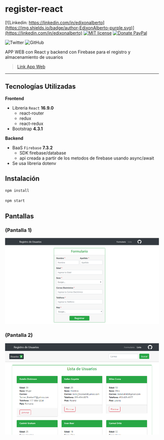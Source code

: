 register-react
=

[![Linkedin: https://linkedin.com/in/edixonalberto](https://img.shields.io/badge/author-EdixonAlberto-purple.svg)](https://linkedin.com/in/edixonalberto)
[![MIT license](https://img.shields.io/badge/license-MIT-green.svg)](./LICENSE.md)
[![Donate PayPal](https://img.shields.io/badge/give-donation-blue.svg)](https://paypal.me/edixonp)

![Twitter](https://img.shields.io/twitter/follow/EdixonAlbertto.svg?style=social)
![GitHub](https://img.shields.io/github/followers/EdixonAlberto.svg?label=Follow&style=social)

APP WEB con React y backend con Firebase para el registro y almacenamiento de usuarios

> [Link App Web](https://edixonalberto.github.io/register-react/)

---

## Tecnologías Utilizadas

**Frontend**
- Libreria `React` **16.9.0**
    + react-router
    + redux
    + react-redux
- Bootstrap **4.3.1**

**Backend**
- BaaS `Firebase` **7.3.2**
    + SDK firebase/database
    + api creada a partir de los metodos de firebase usando async/await
- Se usa libreria dotenv


## Instalación

```bash
npm install

npm start
```


## Pantallas

### (Pantalla 1)
![image](./docs/pantalla1.png)

### (Pantalla 2)
![image](./docs/pantalla2.png)

